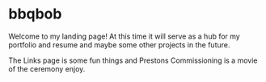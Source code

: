 # bbqbob

Welcome to my landing page! At this time it will serve as a hub for my portfolio and resume and maybe some other projects in the future.

The Links page is some fun things and Prestons Commissioning is a movie of the ceremony enjoy.
